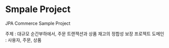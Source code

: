# Smpale Project

JPA Commerce Sample Project

주제 : 대규모 순간부하에서, 주문 트랜잭션과 상품 재고의 정합성 보장 프로젝트
도메인 : 사용자, 주문, 상품

